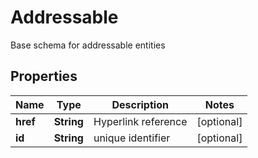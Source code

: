 

# Addressable

Base schema for addressable entities

## Properties

| Name | Type | Description | Notes |
|------------ | ------------- | ------------- | -------------|
|**href** | **String** | Hyperlink reference |  [optional] |
|**id** | **String** | unique identifier |  [optional] |



